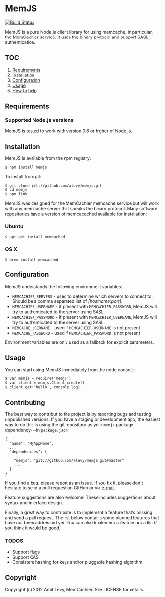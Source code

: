 MemJS
=====

[![Build Status](https://secure.travis-ci.org/alevy/memjs.png)](http://travis-ci.org/alevy/memjs?branch=master)

MemJS is a pure Node.js client library for using memcache, in particular, the
[MemCachier](http://memcachier.com/) service. It
uses the binary protocol and support SASL authentication.

## TOC

  1. [Requirements](#requirements)
  2. [Installation](#installation)
  3. [Configuration](#configuration)
  4. [Usage](#usage)
  5. [How to help](#contributing)

## Requirements

### Supported Node.js versions ###

MemJS is tested to work with version 0.6 or higher of Node.js.

## Installation ##

MemJS is available from the npm registry:

    $ npm install memjs

To install from git:

    $ git clone git://github.com/alevy/memjs.git
    $ cd memjs
    $ npm link

MemJS was designed for the MemCachier memcache service but will work with any
memcache server that speaks the binary protocol. Many software repositories
have a version of memcacached available for installation:

### Ubuntu ###

    $ apt-get install memcached

### OS X ###

    $ brew install memcached

## Configuration ##

MemJS understands the following environment variables:

* `MEMCACHIER_SERVERS` - used to determine which servers to connect to. Should be a comma separated list of _[hostname:port]_.
* `MEMCACHIER_USERNAME` - if present with `MEMCACHIER_PASSWORD`, MemJS will try to authenticated to the server using SASL.
* `MEMCACHIER_PASSWORD` - if present with `MEMCACHIER_USERNAME`, MemJS will try to authenticated to the server using SASL.
* `MEMCACHE_USERNAME` - used if `MEMCACHIER_USERNAME` is not present
* `MEMCACHE_PASSWORD` - used if `MEMCACHIER_PASSWORD` is not present

Environment variables are only used as a fallback for explicit parameters.

## Usage ##

You can start using MemJS immediately from the node console:

    $ var memjs = require('memjs')
    $ var client = memjs.Client.create()
    $ client.get('hello', console.log)

## Contributing

The best way to contribut to the project is by reporting bugs and testing unpublished
versions. If you have a staging or development app, the easiest way to do this is
using the git repository as your `memjs` package dependency---in `package.json`:
    
    {
      "name": "MyAppName",
      ...
      "dependencies": {
        ...
        "memjs": "git://github.com/alevy/memjs.git#master"
        ...
      }
    }
    
If you find a bug, please report as an [issue](https://github.com/alevy/memjs/issues/new).
If you fix it, please don't hesitate to send a pull request on GitHub or via
[e-mail](http://www.kernel.org/pub/software/scm/git/docs/git-request-pull.html).

Feature suggestions are also welcome! These includes suggestions about syntax and interface
design.

Finally, a great way to contribute is to implement a feature that's missing and send a pull
request. The list below contains some planned features that have not been addressed yet. You
can also implement a feature not a list if you think it would be good.

### TODOS ###

* Support flags
* Support CAS
* Consistent hashing for keys and/or pluggable hashing algorithm

## Copyright ##

Copyright (c) 2012 Amit Levy, MemCachier. See LICENSE for details.
